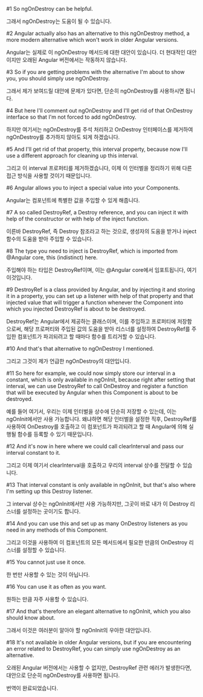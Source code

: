 #1
So ngOnDestroy can be helpful.

그래서 ngOnDestroy는 도움이 될 수 있습니다.

#2
Angular actually also has an alternative
to this ngOnDestroy method,
a more modern alternative
which won't work in older Angular versions.

Angular는 실제로 이 ngOnDestroy 메서드에 대한
대안이 있습니다.
더 현대적인 대안이지만
오래된 Angular 버전에서는 작동하지 않습니다.

#3
So if you are getting problems
with the alternative
I'm about to show you,
you should simply use ngOnDestroy.

그래서 제가 보여드릴
대안에 문제가 있다면,
단순히 ngOnDestroy를
사용하시면 됩니다.

#4
But here I'll comment out ngOnDestroy
and I'll get rid of that OnDestroy interface
so that I'm not forced to add ngOnDestroy.

하지만 여기서는 ngOnDestroy를 주석 처리하고
OnDestroy 인터페이스를 제거하여
ngOnDestroy를 추가하지 않아도 되게 하겠습니다.

#5
And I'll get rid of that property,
this interval property,
because now I'll use a different approach
for cleaning up this interval.

그리고 이 interval 프로퍼티를 제거하겠습니다,
이제 이 인터벌을 정리하기 위해
다른 접근 방식을
사용할 것이기 때문입니다.

#6
Angular allows you
to inject a special value into your Components.

Angular는 컴포넌트에
특별한 값을 주입할 수 있게 해줍니다.

#7
A so called DestroyRef,
a Destroy reference,
and you can inject it with help of the constructor
or with help of the inject function.

이른바 DestroyRef,
즉 Destroy 참조라고 하는 것으로,
생성자의 도움을 받거나
inject 함수의 도움을 받아 주입할 수 있습니다.

#8
The type you need to inject is DestroyRef,
which is imported from @Angular core,
this (indistinct) here.

주입해야 하는 타입은 DestroyRef이며,
이는 @Angular core에서 임포트됩니다,
여기 이것입니다.

#9
DestroyRef is a class provided by Angular,
and by injecting it and storing it in a property,
you can set up a listener with help of that property
and that injected value that will trigger a function
whenever the Component into which you injected DestroyRef
is about to be destroyed.

DestroyRef는 Angular에서 제공하는 클래스이며,
이를 주입하고 프로퍼티에 저장함으로써,
해당 프로퍼티와 주입된 값의 도움을 받아 리스너를 설정하여
DestroyRef를 주입한 컴포넌트가
파괴되려고 할 때마다
함수를 트리거할 수 있습니다.

#10
And that's that alternative to ngOnDestroy I mentioned.

그리고 그것이 제가 언급한 ngOnDestroy의 대안입니다.

#11
So here for example,
we could now simply store our interval in a constant,
which is only available in ngOnInit,
because right after setting that interval,
we can use DestroyRef to call OnDestroy
and register a function that will be executed
by Angular when this Component is about to be destroyed.

예를 들어 여기서,
우리는 이제 인터벌을 상수에 단순히 저장할 수 있는데,
이는 ngOnInit에서만 사용 가능합니다.
왜냐하면 해당 인터벌을 설정한 직후,
DestroyRef를 사용하여 OnDestroy를 호출하고
이 컴포넌트가 파괴되려고 할 때
Angular에 의해 실행될 함수를 등록할 수 있기 때문입니다.

#12
And it's now in here
where we could call clearInterval
and pass our interval constant to it.

그리고 이제 여기서
clearInterval을 호출하고
우리의 interval 상수를 전달할 수 있습니다.

#13
That interval constant is only available in ngOnInit,
but that's also where I'm setting up this Destroy listener.

그 interval 상수는 ngOnInit에서만 사용 가능하지만,
그곳이 바로 내가 이 Destroy 리스너를 설정하는 곳이기도 합니다.

#14
And you can use this
and set up as many OnDestroy listeners as you need
in any methods of this Component.

그리고 이것을 사용하여
이 컴포넌트의 모든 메서드에서
필요한 만큼의 OnDestroy 리스너를 설정할 수 있습니다.

#15
You cannot just use it once.

한 번만 사용할 수 있는 것이 아닙니다.

#16
You can use it as often as you want.

원하는 만큼 자주 사용할 수 있습니다.

#17
And that's therefore an elegant alternative to ngOnInit,
which you also should know about.

그래서 이것은 여러분이 알아야 할
ngOnInit의 우아한 대안입니다.

#18
It's not available in older Angular versions,
but if you are encountering an error related to DestroyRef,
you can simply use ngOnDestroy as an alternative.

오래된 Angular 버전에서는 사용할 수 없지만,
DestroyRef 관련 에러가 발생한다면,
대안으로 단순히 ngOnDestroy를 사용하면 됩니다.

번역이 완료되었습니다.
